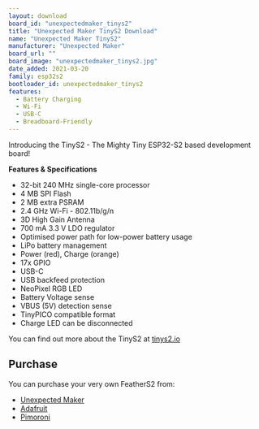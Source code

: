 ```yaml
---
layout: download
board_id: "unexpectedmaker_tinys2"
title: "Unexpected Maker TinyS2 Download"
name: "Unexpected Maker TinyS2"
manufacturer: "Unexpected Maker"
board_url: ""
board_image: "unexpectedmaker_tinys2.jpg"
date_added: 2021-03-20
family: esp32s2
bootloader_id: unexpectedmaker_tinys2
features:
  - Battery Charging
  - Wi-Fi
  - USB-C
  - Breadboard-Friendly
---
```


Introducing the TinyS2 - The Mighty Tiny ESP32-S2 based development board!

**Features & Specifications**
 - 32-bit 240 MHz single-core processor 
 - 4 MB SPI Flash
 - 2 MB extra PSRAM
 - 2.4 GHz Wi-Fi - 802.11b/g/n
 - 3D High Gain Antenna
 - 700 mA 3.3 V LDO regulator
 - Optimised power path for low-power battery usage
 - LiPo battery management
 - Power (red), Charge (orange)
 - 17x GPIO
 - USB-C
 - USB backfeed protection
 - NeoPixel RGB LED
 - Battery Voltage sense
 - VBUS (5V) detection sense
 - TinyPICO compatible format
 - Charge LED can be disconnected

You can find out more about the TinyS2 at [tinys2.io](https://tinys2.io)

## Purchase
You can purchase your very own FeatherS2 from:
* [Unexpected Maker](https://unexpectedmaker.com/shop/tinys2-esp32-s2)
* [Adafruit](https://www.adafruit.com/product/5029)
* [Pimoroni](https://shop.pimoroni.com/products/tinys2)

